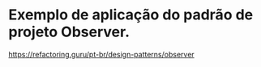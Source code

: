 # Exemplo de aplicação do padrão de projeto Observer.
 
https://refactoring.guru/pt-br/design-patterns/observer
